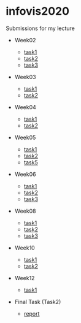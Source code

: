 # infovis2020

Submissions for my lecture

- Week02
  - [task1](https://tatamo.github.io/infovis2020/w02/src/vec3.js)
  - [task2](https://tatamo.github.io/infovis2020/w02/task2.html)
  - [task3](https://tatamo.github.io/infovis2020/w02/task3.html)

- Week03
  - [task1](https://tatamo.github.io/infovis2020/w03/task1.html)
  - [task2](https://tatamo.github.io/infovis2020/w03/task2.html)

- Week04
  - [task1](https://tatamo.github.io/infovis2020/w04/task1.html)
  - [task2](https://tatamo.github.io/infovis2020/w04/task2.html)

- Week05
  - [task1](https://tatamo.github.io/infovis2020/w05/task1.html)
  - [task2](https://tatamo.github.io/infovis2020/w05/task2.html)
  - [task5](https://tatamo.github.io/infovis2020/w05/task5.html)

- Week06
  - [task1](https://tatamo.github.io/infovis2020/w06/task1.html)
  - [task2](https://tatamo.github.io/infovis2020/w06/task2.html)
  - [task3](https://tatamo.github.io/infovis2020/w06/task3.html)

- Week08
  - [task1](https://tatamo.github.io/infovis2020/w08/task1.html)
  - [task2](https://tatamo.github.io/infovis2020/w08/task2.html)
  - [task3](https://tatamo.github.io/infovis2020/w08/task3.html)

- Week10
  - [task1](https://tatamo.github.io/infovis2020/w10/task1.html)
  - [task2](https://tatamo.github.io/infovis2020/w10/task2.html)

- Week12
  - [task1](https://tatamo.github.io/infovis2020/w12/task1.html)

- Final Task (Task2)
  - [report](https://tatamo.github.io/infovis2020/final)
